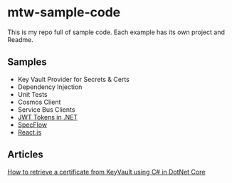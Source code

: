 # mtw-sample-code

This is my repo full of sample code.  Each example has its own project and Readme.

## Samples

- Key Vault Provider for Secrets & Certs
- Dependency Injection
- Unit Tests
- Cosmos Client
- Service Bus Clients
- [JWT Tokens in .NET](./src/JwtBearerAuthentication/readme.md)
- [SpecFlow](./src/SpecFlow/readme.md)
- [React.js](./src/React/readme.md)

## Articles

[How to retrieve a certificate from KeyVault using C# in DotNet Core](https://stackoverflow.com/questions/33728213/how-to-serialize-and-deserialize-a-pfx-certificate-in-azure-key-vault)
